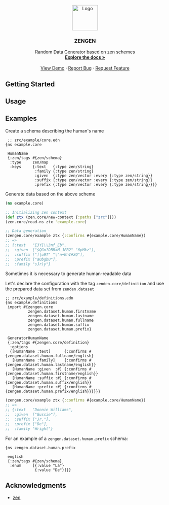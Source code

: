 <!-- PROJECT LOGO -->
<br />
<div align="center">
  <a href="https://github.com/Panthevm/zengen">
    <img src="https://user-images.githubusercontent.com/43318093/181618649-23a7ad49-a4c8-4d7c-98b6-f528bc819961.png" alt="Logo" width="80" height="80">
  </a>

  <h3 align="center">ZENGEN</h3>

  <p align="center">
    Random Data Generator based on zen schemes
    <br />
    <a href="https://github.com/Panthevm/zengen"><strong>Explore the docs »</strong></a>
    <br />
    <br />
    <a href="https://github.com/Panthevm/zengen">View Demo</a>
    ·
    <a href="https://github.com/Panthevm/zengen/issues">Report Bug</a>
    ·
    <a href="https://github.com/Panthevm/zengen/issues">Request Feature</a>
  </p>
</div>

## Getting Started


## Usage


## Examples
Create a schema describing the human's name
``` edn
 ;; zrc/example/core.edn
{ns example.core

 HumanName
 {:zen/tags #{zen/schema}
  :type     zen/map
  :keys     {:text   {:type zen/string}
             :family {:type zen/string}
             :given  {:type zen/vector :every {:type zen/string}}
             :suffix {:type zen/vector :every {:type zen/string}}
             :prefix {:type zen/vector :every {:type zen/string}}}}
```
Generate data based on the above scheme
``` clj
(ns example.core)

;; Initializing zen context
(def ztx (zen.core/new-context {:paths ["zrc"]}))
(zen.core/read-ns ztx 'example.core)

;; Data generation
(zengen.core/example ztx {:confirms #{example.core/HumanName})
;; =>
;; {:text   "E3Y]\\3nf_Eb",
;;  :given  ["$QGn?DBRxM_JEB2" "6pMkz"],
;;  :suffix ["]|u9T" "\"n+KnI#XQ"],
;;  :prefix ["aObgbU"],
;;  :family "sJr)y"}
```
Sometimes it is necessary to generate human-readable data

Let's declare the configuration with the tag `zenden.core/definition` and use the prepared data set from `zenden.dataset`

``` edn
;; zrc/example/definitions.edn
{ns example.definitions
 import #{zengen.core
          zengen.dataset.human.firstname
          zengen.dataset.human.lastname
          zengen.dataset.human.fullname
          zengen.dataset.human.suffix
          zengen.dataset.human.prefix}

 GeneratorHumanName
 {:zen/tags #{zengen.core/definition}
  :options  
  {[HumanName :text]      {:confirms #{zengen.dataset.human.fullname/english}
   [HumanName :family]    {:confirms #{zengen.dataset.human.lastname/english}}
   [HumanName :given  :#] {:confirms #{zengen.dataset.human.firstname/english}}
   [HumanName :suffix :#] {:confirms #{zengen.dataset.human.suffix/english}}
   [HumanName :prefix :#] {:confirms #{zengen.dataset.human.prefix/english}}}}}}

```
``` clj
(zengen.core/example ztx {:confirms #{example.core/HumanName})
;; =>
;; {:text   "Donnie Williams",
;;  :given  ["Gussie"],
;;  :suffix ["Jr."],
;;  :prefix ["De"],
;;  :family "Wright"}
```
For an example of a `zengen.dataset.human.prefix` schema:
``` edn
{ns zengen.dataset.human.prefix

 english
 {:zen/tags #{zen/schema}
  :enum     [{:value "La"}
             {:value "De"}]}}
```

## Acknowledgments
* [zen](https://github.com/zen-lang/zen)
